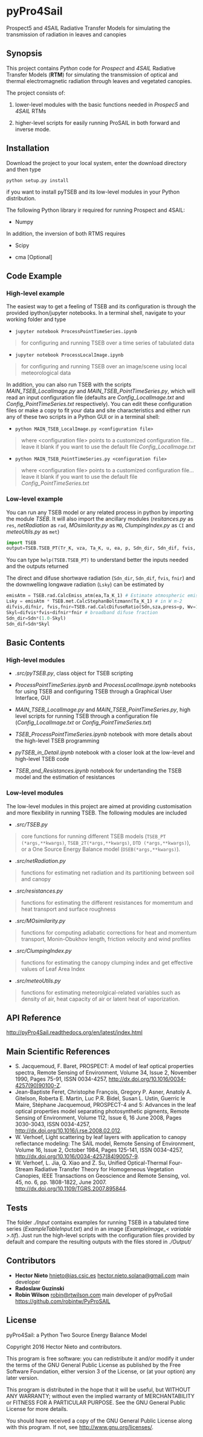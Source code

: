 # pyPro4Sail
Prospect5 and 4SAIL Radiative Transfer Models for simulating the transmission of radiation in leaves and canopies

## Synopsis

This project contains *Python* code for *Prospect* and *4SAIL* Radiative Transfer Models (**RTM**)
for simulating the transmission of optical and thermal electromagnetic radiation through 
leaves and vegetated canopies.  

The project consists of: 

1. lower-level modules with the basic functions needed in *Prospec5* and *4SAIL* RTMs 

2. higher-level scripts for easily running ProSAIL in both forward and inverse mode.

## Installation

Download the project to your local system, enter the download directory and then type

`python setup.py install` 

if you want to install pyTSEB and its low-level modules in your Python distribution. 

The following Python library ir required for running Prospect and 4SAIL:

- Numpy

In addition, the inversion of both RTMS requires

- Scipy

- cma [Optional]


## Code Example
### High-level example

The easiest way to get a feeling of TSEB and its configuration is through the provided ipython/jupyter notebooks. 
In a terminal shell, navigate to your working folder and type

- `jupyter notebook ProcessPointTimeSeries.ipynb` 
>for configuring and running TSEB over a time series of tabulated data

- `jupyter notebook ProcessLocalImage.ipynb` 
>for configuring and running TSEB over an image/scene using local meteorological data

In addition, you can also run TSEB with the scripts *MAIN_TSEB_LocalImage.py* and *MAIN_TSEB_PointTimeSeries.py*, 
which will read an input configuration file (defaults are *Config_LocalImage.txt* and *Config_PointTimeSeries.txt* respectively). 
You can edit these configuration files or make a copy to fit your data and site characteristics and either run any of 
these two scripts in a Python GUI or in a terminal shell:

- `python MAIN_TSEB_LocalImage.py <configuration file>`
> where \<configuration file> points to a customized configuration file... leave it blank if you want to use the default 
file *Config_LocalImage.txt*

- `python MAIN_TSEB_PointTimeSeries.py <configuration file>`
> where \<configuration file> points to a customized configuration file... leave it blank if you want to use the default 
file *Config_PointTimeSeries.txt*

### Low-level example
You can run any TSEB model or any related process in python by importing the module *TSEB*. 
It will also import the ancillary modules (*resitances.py* as `res`, *netRadiation* as `rad`,
*MOsimilarity.py* as `MO`, *ClumpingIndex.py* as `CI` and *meteoUtils.py* as `met`)

```python
import TSEB 
output=TSEB.TSEB_PT(Tr_K, vza, Ta_K, u, ea, p, Sdn_dir, Sdn_dif, fvis, fnir, sza, Lsky, LAI, hc, emisVeg, emisGrd, spectraVeg, spectraGrd, z_0M, d_0, zu, zt)
```

You can type
`help(TSEB.TSEB_PT)`
to understand better the inputs needed and the outputs returned

The direct and difuse shortwave radiation (`Sdn_dir`, `Sdn_dif`, `fvis`, `fnir`) and the downwelling longwave radiation (`Lsky`) can be estimated by

```python
emisAtm = TSEB.rad.CalcEmiss_atm(ea,Ta_K_1) # Estimate atmospheric emissivity from vapour pressure (mb) and air Temperature (K)
Lsky = emisAtm * TSEB.met.CalcStephanBoltzmann(Ta_K_1) # in W m-2
difvis,difnir, fvis,fnir=TSEB.rad.CalcDifuseRatio(Sdn,sza,press=p, Wv=1) # fraction of difuse and PAR/NIR radiation from shortwave irradiance (W m-2, solar zenith angle, atmospheric pressure and precipitable water vapour )
Skyl=difvis*fvis+difnir*fnir # broadband difuse fraction
Sdn_dir=Sdn*(1.0-Skyl)
Sdn_dif=Sdn*Skyl
```
   
## Basic Contents
### High-level modules
- *.src/pyTSEB.py*, class object for TSEB scripting

- *ProcessPointTimeSeries.ipynb* and *ProcessLocalImage.ipynb* notebooks for using TSEB and configuring 
TSEB through a Graphical User Interface, GUI

- *MAIN_TSEB_LocalImage.py* and *MAIN_TSEB_PointTimeSeries.py*, high level scripts for running TSEB 
through a configuration file (*Config_LocalImage.txt* or *Config_PointTimeSeries.txt*)

- *TSEB_ProcessPointTimeSeries.ipynb* notebook with more details about the high-level TSEB programming

- *pyTSEB_in_Detail.ipynb* notebook with a closer look at the low-level and high-level TSEB code

- *TSEB_and_Resistances.ipynb* notebook for undertanding the TSEB model and the estimation of resistances

### Low-level modules
The low-level modules in this project are aimed at providing customisation and more flexibility in running TSEB. 
The following modules are included

- *.src/TSEB.py*
> core functions for running different TSEB models (`TSEB_PT (*args,**kwargs)`, `TSEB_2T(*args,**kwargs)`, 
`DTD (*args,**kwargs)`), or a One Source Energy Balance model (`OSEB(*args,**kwargs)`). 

- *.src/netRadiation.py*
> functions for estimating net radiation and its partitioning between soil and canopy

- *.src/resistances.py*
> functions for estimating the different resistances for momemtum and heat transport and surface roughness

- *.src/MOsimilarity.py*
> functions for computing adiabatic corrections for heat and momentum transport, 
Monin-Obukhov length, friction velocity and wind profiles

- *.src/ClumpingIndex.py*
> functions for estimating the canopy clumping index and get effective values of Leaf Area Index

- *.src/meteoUtils.py*
> functions for estimating meteorolgical-related variables such as density of air, 
heat capacity of air or latent heat of vaporization.

## API Reference
http://pyPro4Sail.readthedocs.org/en/latest/index.html

## Main Scientific References
- S. Jacquemoud, F. Baret, PROSPECT: A model of leaf optical properties spectra, Remote Sensing of Environment, Volume 34, Issue 2, November 1990, Pages 75-91, ISSN 0034-4257, http://dx.doi.org/10.1016/0034-4257(90)90100-Z.
- Jean-Baptiste Feret, Christophe François, Gregory P. Asner, Anatoly A. Gitelson, Roberta E. Martin, Luc P.R. Bidel, Susan L. Ustin, Guerric le Maire, Stéphane Jacquemoud, PROSPECT-4 and 5: Advances in the leaf optical properties model separating photosynthetic pigments, Remote Sensing of Environment, Volume 112, Issue 6, 16 June 2008, Pages 3030-3043, ISSN 0034-4257, http://dx.doi.org/10.1016/j.rse.2008.02.012.
- W. Verhoef, Light scattering by leaf layers with application to canopy reflectance modeling: The SAIL model, Remote Sensing of Environment, Volume 16, Issue 2, October 1984, Pages 125-141, ISSN 0034-4257, http://dx.doi.org/10.1016/0034-4257(84)90057-9.
- W. Verhoef, L. Jia, Q. Xiao and Z. Su, Unified Optical-Thermal Four-Stream Radiative Transfer Theory for Homogeneous Vegetation Canopies, IEEE Transactions on Geoscience and Remote Sensing, vol. 45, no. 6, pp. 1808-1822, June 2007. http://dx.doi.org/10.1109/TGRS.2007.895844.

## Tests
The folder *./Input* contains examples for running TSEB in a tabulated time series (*ExampleTableInput.txt*) 
and in an image (*ExampleImage_\< variable >.tif*). Just run the high-level scripts with the configuration files 
provided by default and compare the resulting outputs with the files stored in *./Output/*

## Contributors
- **Hector Nieto** <hnieto@ias.csic.es> <hector.nieto.solana@gmail.com> main developer
- **Radoslaw Guzinski** 
- **Robin Wilson** <robin@rtwilson.com> main developer of pyProSail <https://github.com/robintw/PyProSAIL>

## License
pyPro4Sail: a Python Two Source Energy Balance Model

Copyright 2016 Hector Nieto and contributors.
    
This program is free software: you can redistribute it and/or modify
it under the terms of the GNU General Public License as published by
the Free Software Foundation, either version 3 of the License, or
(at your option) any later version.

This program is distributed in the hope that it will be useful,
but WITHOUT ANY WARRANTY; without even the implied warranty of
MERCHANTABILITY or FITNESS FOR A PARTICULAR PURPOSE.  See the
GNU General Public License for more details.

You should have received a copy of the GNU General Public License
along with this program.  If not, see <http://www.gnu.org/licenses/>.
